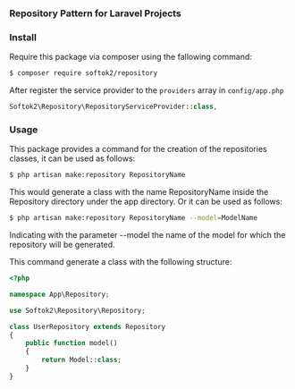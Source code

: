 ### Repository Pattern for Laravel Projects

### Install

Require this package via composer using the fallowing command:

``` bash
$ composer require softok2/repository
```

After register the service provider to the `providers` array in `config/app.php`

```php
Softok2\Repository\RepositoryServiceProvider::class,
```

### Usage

This package provides a command for the creation of the repositories classes, it can be used as follows:

```bash
$ php artisan make:repository RepositoryName
```

This would generate a class with the name RepositoryName inside the Repository directory under the app directory.
Or it can be used as follows:

```bash
$ php artisan make:repository RepositoryName --model=ModelName
```

Indicating with the parameter --model the name of the model for which the repository will be generated.

This command generate a class with the following structure:

```php
<?php

namespace App\Repository;

use Softok2\Repository\Repository;

class UserRepository extends Repository
{
    public function model()
    {
        return Model::class;
    }
}
```
